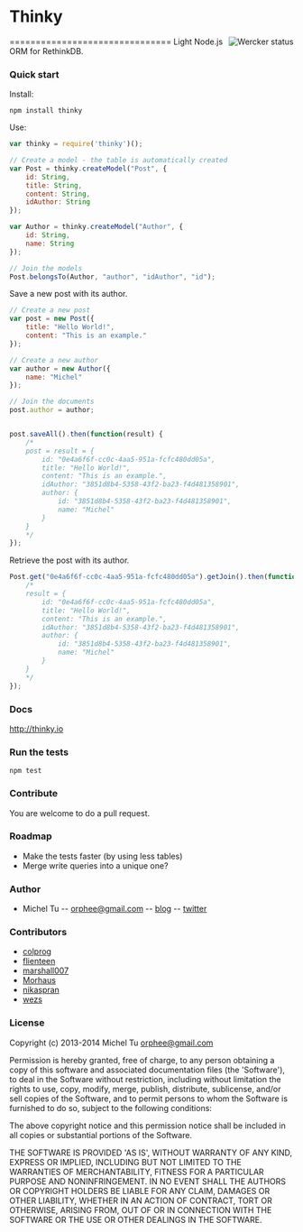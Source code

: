 # Thinky
===============================
<a href="https://app.wercker.com/project/bykey/e5ab679f3412f8f86ef6488b31004fed"><img alt="Wercker status" src="https://app.wercker.com/status/e5ab679f3412f8f86ef6488b31004fed/m/master" align="right"></a>
Light Node.js ORM for RethinkDB.  

### Quick start 

Install:

```
npm install thinky
```

Use:

```javascript
var thinky = require('thinky')();

// Create a model - the table is automatically created
var Post = thinky.createModel("Post", {
    id: String,
    title: String,
    content: String,
    idAuthor: String
}); 

var Author = thinky.createModel("Author", {
    id: String,
    name: String
});

// Join the models
Post.belongsTo(Author, "author", "idAuthor", "id");
```

Save a new post with its author.

```js
// Create a new post
var post = new Post({
    title: "Hello World!",
    content: "This is an example."
});

// Create a new author
var author = new Author({
    name: "Michel"
});

// Join the documents
post.author = author;


post.saveAll().then(function(result) {
    /*
    post = result = {
        id: "0e4a6f6f-cc0c-4aa5-951a-fcfc480dd05a",
        title: "Hello World!",
        content: "This is an example.",
        idAuthor: "3851d8b4-5358-43f2-ba23-f4d481358901",
        author: {
            id: "3851d8b4-5358-43f2-ba23-f4d481358901",
            name: "Michel"
        }
    }
    */
});
```

Retrieve the post with its author.

```js
Post.get("0e4a6f6f-cc0c-4aa5-951a-fcfc480dd05a").getJoin().then(function(result) {
    /*
    result = {
        id: "0e4a6f6f-cc0c-4aa5-951a-fcfc480dd05a",
        title: "Hello World!",
        content: "This is an example.",
        idAuthor: "3851d8b4-5358-43f2-ba23-f4d481358901",
        author: {
            id: "3851d8b4-5358-43f2-ba23-f4d481358901",
            name: "Michel"
        }
    }
    */
});
```



### Docs

http://thinky.io


### Run the tests

```
npm test
```

### Contribute

You are welcome to do a pull request.


### Roadmap
- Make the tests faster (by using less tables)
- Merge write queries into a unique one?


### Author
- Michel Tu -- orphee@gmail.com -- [blog](http://blog.justonepixel.com) -- [twitter](https://twitter.com/neumino)

### Contributors

- [colprog](https://github.com/colprog)
- [flienteen](https://github.com/flienteen)
- [marshall007](https://github.com/marshall007)
- [Morhaus](https://github.com/Morhaus)
- [nikaspran](https://github.com/nikaspran)
- [wezs](https://github.com/wezs)


### License
Copyright (c) 2013-2014 Michel Tu <orphee@gmail.com>

Permission is hereby granted, free of charge, to any person obtaining a copy of this
software and associated documentation files (the 'Software'), to deal in the Software
without restriction, including without limitation the rights to use, copy, modify, merge,
publish, distribute, sublicense, and/or sell copies of the Software, and to permit
persons to whom the Software is furnished to do so, subject to the following conditions:

The above copyright notice and this permission notice shall be included in all copies or
substantial portions of the Software.

THE SOFTWARE IS PROVIDED 'AS IS', WITHOUT WARRANTY OF ANY KIND, EXPRESS OR IMPLIED,
INCLUDING BUT NOT LIMITED TO THE WARRANTIES OF MERCHANTABILITY, FITNESS FOR A PARTICULAR
PURPOSE AND NONINFRINGEMENT. IN NO EVENT SHALL THE AUTHORS OR COPYRIGHT HOLDERS BE LIABLE
FOR ANY CLAIM, DAMAGES OR OTHER LIABILITY, WHETHER IN AN ACTION OF CONTRACT, TORT OR
OTHERWISE, ARISING FROM, OUT OF OR IN CONNECTION WITH THE SOFTWARE OR THE USE OR OTHER
DEALINGS IN THE SOFTWARE.
